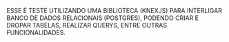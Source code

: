 ESSE É TESTE UTILIZANDO UMA BIBLIOTECA (KNEXJS) PARA INTERLIGAR BANCO DE DADOS RELACIONAIS (POSTGRES), PODENDO CRIAR E DROPAR TABELAS, REALIZAR QUERYS, ENTRE OUTRAS FUNCIONALIDADES.